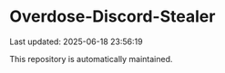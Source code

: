 # Overdose-Discord-Stealer

Last updated: 2025-06-18 23:56:19

This repository is automatically maintained.
